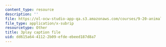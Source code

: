 ```yaml
---
content_type: resource
description: ''
file: https://ol-ocw-studio-app-qa.s3.amazonaws.com/courses/9-20-animal-behavior-fall-2013/dd615a6441122b09efdeebeed187d8a7_472242.srt
file_type: application/x-subrip
resourcetype: Other
title: 3play caption file
uid: dd615a64-4112-2b09-efde-ebeed187d8a7
---
```

